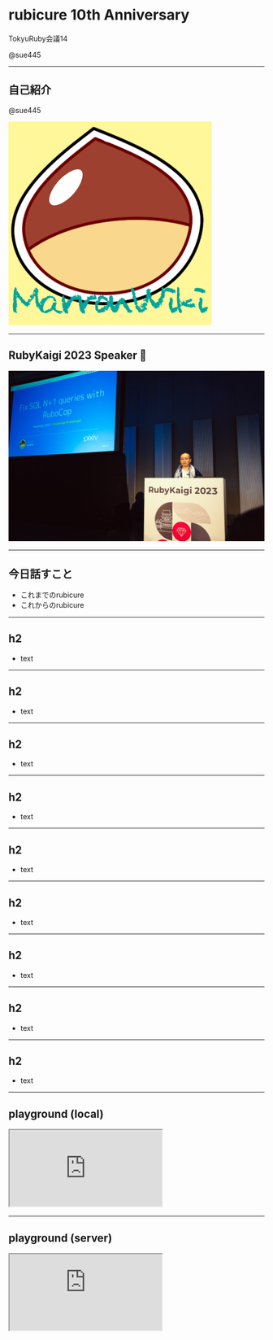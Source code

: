 # rubicure 10th Anniversary
TokyuRuby会議14

@sue445

---
## 自己紹介
@sue445

![sue445](img/sue445.png)

---
## RubyKaigi 2023 Speaker 💎
![rubykaigi2023](img/rubykaigi2023.jpg)

---
## 今日話すこと
* これまでのrubicure
* これからのrubicure

---
## h2
* text

---
## h2
* text

---
## h2
* text

---
## h2
* text

---
## h2
* text

---
## h2
* text

---
## h2
* text

---
## h2
* text

---
## h2
* text

---
## playground (local)
<iframe class="playground" src="http://localhost:9292/play?editor_height=8em&font_size=24&input=puts%201%20%2B%202">
</iframe>

---
## playground (server)
<iframe class="playground" src="https://rubicure-playground-lczknh2o4a-an.a.run.app/play?editor_height=8em&font_size=24&input=puts%201%20%2B%202">
</iframe>

